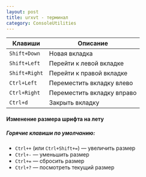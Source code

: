 ```yaml
---
layout: post
title: urxvt - терминал
category: ConsoleUtilities
---
```


| Клавиши       | Описание                   |
| ------------- | -------------------------- |
| `Shift+Down`  | Новая вкладка              |
| `Shift+Left`  | Перейти к левой вкладке    |
| `Shift+Right` | Перейти к правой вкладке   |
| `Ctrl+Left`   | Переместить вкладку влево  |
| `Ctrl+Right`  | Переместить вкладку вправо |
| `Ctrl+d`      | Закрыть вкладку            |
#### Изменение размера шрифта на лету

##### Горячие клавиши по умолчанию:

- `Ctrl++` (или `Ctrl+Shift+=`) — увеличить размер
- `Ctrl+-` — уменьшить размер
- `Ctrl+=` — сбросить размер
- `Ctrl+?` — посмотреть текущий размер